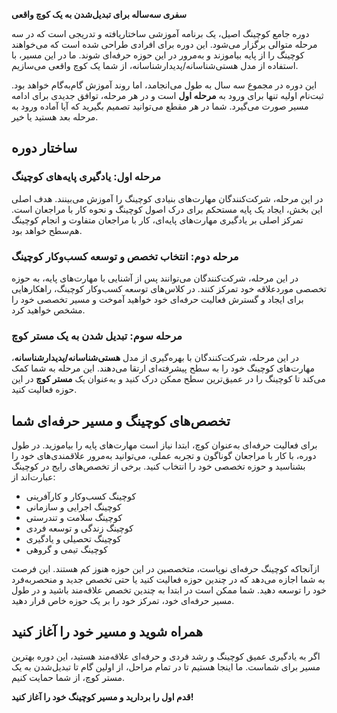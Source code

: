 **سفری سه‌ساله برای تبدیل‌شدن به یک کوچ واقعی**

دوره جامع کوچینگ اصیل، یک برنامه آموزشی ساختاریافته و تدریجی است که در سه مرحله متوالی برگزار می‌شود. این دوره برای افرادی طراحی شده است که می‌خواهند کوچینگ را از پایه بیاموزند و به‌مرور در این حوزه حرفه‌ای شوند. ما در این مسیر، با استفاده از مدل هستی‌شناسانه/پدیدارشناسانه، از شما یک کوچ واقعی می‌سازیم.

این دوره در مجموع سه سال به طول می‌انجامد، اما روند آموزش گام‌به‌گام خواهد بود. ثبت‌نام اولیه تنها برای ورود به **مرحله اول** است و در هر مرحله، توافق جدیدی برای ادامه مسیر صورت می‌گیرد. شما در هر مقطع می‌توانید تصمیم بگیرید که آیا آماده ورود به مرحله بعد هستید یا خیر.

## ساختار دوره

### مرحله اول: یادگیری پایه‌های کوچینگ
در این مرحله، شرکت‌کنندگان مهارت‌های بنیادی کوچینگ را آموزش می‌بینند. هدف اصلی این بخش، ایجاد یک پایه مستحکم برای درک اصول کوچینگ و نحوه کار با مراجعان است. تمرکز اصلی بر یادگیری مهارت‌های پایه‌ای، کار با مراجعان متفاوت و انجام کوچینگ هم‌سطح خواهد بود.

### مرحله دوم: انتخاب تخصص و توسعه کسب‌وکار کوچینگ
در این مرحله، شرکت‌کنندگان می‌توانند پس از آشنایی با مهارت‌های پایه، به حوزه تخصصی موردعلاقه خود تمرکز کنند. در کلاس‌های توسعه کسب‌وکار کوچینگ، راهکارهایی برای ایجاد و گسترش فعالیت حرفه‌ای خود خواهید آموخت و مسیر تخصصی خود را مشخص خواهید کرد.

### مرحله سوم: تبدیل شدن به یک مستر کوچ
در این مرحله، شرکت‌کنندگان با بهره‌گیری از مدل **هستی‌شناسانه/پدیدارشناسانه**، مهارت‌های کوچینگ خود را به سطح پیشرفته‌ای ارتقا می‌دهند. این مرحله به شما کمک می‌کند تا کوچینگ را در عمیق‌ترین سطح ممکن درک کنید و به‌عنوان یک **مستر کوچ** در این حوزه فعالیت کنید.

## تخصص‌های کوچینگ و مسیر حرفه‌ای شما
برای فعالیت حرفه‌ای به‌عنوان کوچ، ابتدا نیاز است مهارت‌های پایه را بیاموزید. در طول دوره، با کار با مراجعان گوناگون و تجربه عملی، می‌توانید به‌مرور علاقمندی‌های خود را بشناسید و حوزه تخصصی خود را انتخاب کنید. برخی از تخصص‌های رایج در کوچینگ عبارت‌اند از:

- کوچینگ کسب‌وکار و کارآفرینی
- کوچینگ اجرایی و سازمانی
- کوچینگ سلامت و تندرستی
- کوچینگ زندگی و توسعه فردی
- کوچینگ تحصیلی و یادگیری
- کوچینگ تیمی و گروهی

ازآنجاکه کوچینگ حرفه‌ای نوپاست، متخصصین در این حوزه هنوز کم هستند. این فرصت به شما اجازه می‌دهد که در چندین حوزه فعالیت کنید یا حتی تخصص جدید و منحصر‌به‌فرد خود را توسعه دهید. شما ممکن است در ابتدا به چندین تخصص علاقه‌مند باشید و در طول مسیر حرفه‌ای خود، تمرکز خود را بر یک حوزه خاص قرار دهید.

## همراه شوید و مسیر خود را آغاز کنید
اگر به یادگیری عمیق کوچینگ و رشد فردی و حرفه‌ای علاقه‌مند هستید، این دوره بهترین مسیر برای شماست. ما اینجا هستیم تا در تمام مراحل، از اولین گام تا تبدیل‌شدن به یک مستر کوچ، از شما حمایت کنیم.

**قدم اول را بردارید و مسیر کوچینگ خود را آغاز کنید!**

